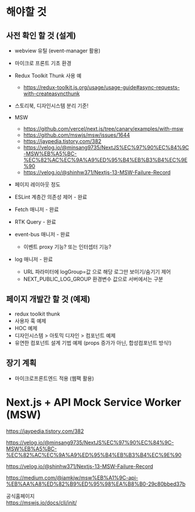 # 해야할 것

## 사전 확인 할 것 (설계)

- webview 유틸 (event-manager 활용)
- 마이크로 프론트 기초 환경

- Redux Toolkit Thunk 사용 예

  - https://redux-toolkit.js.org/usage/usage-guide#async-requests-with-createasyncthunk

- 스토리북, 디자인시스템 분리 기준!

- MSW
  - https://github.com/vercel/next.js/tree/canary/examples/with-msw
  - https://github.com/mswjs/msw/issues/1644
  - https://jaypedia.tistory.com/382
  - https://velog.io/@minsang9735/NextJS%EC%97%90%EC%84%9C-MSW%EB%A5%BC-%EC%82%AC%EC%9A%A9%ED%95%B4%EB%B3%B4%EC%9E%90
  - https://velog.io/@shinhw371/Nextjs-13-MSW-Failure-Record
- 페이지 레이아웃 정도

- ESLint 계층간 의존성 제어 - 완료
- Fetch 매니저 - 완료
- RTK Query - 완료
- event-bus 매니저 - 완료
  - 이벤트 proxy 기능? 또는 인터셉터 기능?
- log 매니저 - 완료
  - URL 파라미터에 logGroup=값 으로 해당 로그만 보이기/숨기기 제어
  - NEXT_PUBLIC_LOG_GROUP 환경변수 값으로 서버에서는 구분

## 페이지 개발간 할 것 (예제)

- redux toolkit thunk
- 사용자 훅 예제
- HOC 예제
- 디자인시스템 > 아토믹 디자인 > 컴포넌트 예제
- 유연한 컴포넌트 설계 기법 예제 (props 증가가 아닌, 합성컴포넌트 방식!)

## 장기 계획

- 마이크로프론트엔드 적용 (웹팩 활용)

# Next.js + API Mock Service Worker (MSW)

https://jaypedia.tistory.com/382

https://velog.io/@minsang9735/NextJS%EC%97%90%EC%84%9C-MSW%EB%A5%BC-%EC%82%AC%EC%9A%A9%ED%95%B4%EB%B3%B4%EC%9E%90

https://velog.io/@shinhw371/Nextjs-13-MSW-Failure-Record

https://medium.com/@iamkjw/msw%EB%A1%9C-api-%EB%AA%A8%ED%82%B9%ED%95%98%EA%B8%B0-29c80bbed37b

공식홈페이지  
https://mswjs.io/docs/cli/init/
